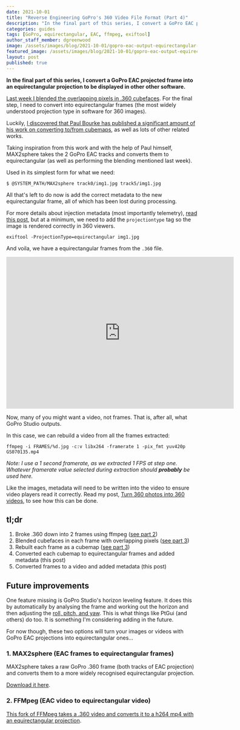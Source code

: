 ```yaml
---
date: 2021-10-01
title: "Reverse Engineering GoPro's 360 Video File Format (Part 4)"
description: "In the final part of this series, I convert a GoPro EAC projected frame into an equirectangular projection to be displayed in other other software."
categories: guides
tags: [GoPro, equirectangular, EAC, ffmpeg, exiftool]
author_staff_member: dgreenwood
image: /assets/images/blog/2021-10-01/gopro-eac-output-equirectangular-meta.jpg
featured_image: /assets/images/blog/2021-10-01/gopro-eac-output-equirectangular-sm.jpg
layout: post
published: true
---
```


**In the final part of this series, I convert a GoPro EAC projected frame into an equirectangular projection to be displayed in other other software.**

[Last week I blended the overlapping pixels in .360 cubefaces](/blog/2021/reverse-engineering-gopro-360-file-format-part-3). For the final step, I need to convert into equirectangular frames (the most widely understood projection type in software for 360 images).

Luckily, [I discovered that Paul Bourke has published a significant amount of his work on converting to/from cubemaps](http://paulbourke.net/panorama/cubemaps/), as well as lots of other related works.

Taking inspiration from this work and with the help of Paul himself, MAX2sphere takes the 2 GoPro EAC tracks and converts them to equirectangular (as well as performing the blending mentioned last week).

Used in its simplest form for what we need:

```
$ @SYSTEM_PATH/MAX2sphere track0/img1.jpg track5/img1.jpg
```

All that's left to do now is add the correct metadata to the new equirectangular frame, all of which has been lost during processing.

For more details about injection metadata (most importantly telemetry), [read this post](/blog/2021/turn-360-video-into-timelapse-images-part-2/), but at a minimum, we need to add the `projectiontype` tag so the image is rendered correctly in 360 viewers.

```
exiftool -ProjectionType=equirectangular img1.jpg
```

And voila, we have a equirectangular frames from the `.360` file.

<iframe width="600" height="400" allowfullscreen style="border-style:none;" src="https://www.trekview.org/trekviewer.htm#panorama=https://www.trekview.org/assets/images/blog/2021-10-01/gopro-eac-output-equirectangular-sm.jpg&amp;autoLoad=true"></iframe>

Now, many of you might want a video, not frames. That is, after all, what GoPro Studio outputs.

In this case, we can rebuild a video from all the frames extracted:

```
ffmpeg -i FRAMES/%d.jpg -c:v libx264 -framerate 1 -pix_fmt yuv420p GS070135.mp4
```
_Note: I use a 1 second framerate, as we extracted 1 FPS at step one. Whatever framerate value selected during extraction should **probably** be used here._

Like the images, metadata will need to be written into the video to ensure video players read it correctly. Read my post, [Turn 360 photos into 360 videos](/blog/2021/turn-360-photos-into-360-video), to see how this can be done.

## tl;dr

1. Broke .360 down into 2 frames using ffmpeg ([see part 2](/blog/2021/reverse-engineering-gopro-360-file-format-part-2))
2. Blended cubefaces in each frame with overlapping pixels ([see part 3](/blog/2021/reverse-engineering-gopro-360-file-format-part-3))
3. Rebuilt each frame as a cubemap ([see part 3](/blog/2021/reverse-engineering-gopro-360-file-format-part-3))
4. Converted each cubemap to equirectangular frames and added metadata (this post)
5. Converted frames to a video and added metadata (this post)

## Future improvements

One feature missing is GoPro Studio's horizon leveling feature. It does this by automatically by analysing the frame and working out the horizon and then adjusting the [roll, pitch, and yaw](/blog/2020/yaw-pitch-roll-360-degree-photography). This is what things like PtGui (and others) do too. It is something I'm considering adding in the future.

For now though, these two options will turn your images or videos with GoPro EAC projections into equirectangular ones...

### 1. MAX2sphere (EAC frames to equirectangular frames)

MAX2sphere takes a raw GoPro .360 frame (both tracks of EAC projection) and converts them to a more widely recognised equirectangular projection.

[Download it here](https://github.com/trek-view/MAX2sphere).

### 2. FFMpeg (EAC video to equirectangular video)

[This fork of FFMpeg takes a .360 video and converts it to a h264 mp4 with an equirectangular projection](https://github.com/trek-view/FFmpeg).